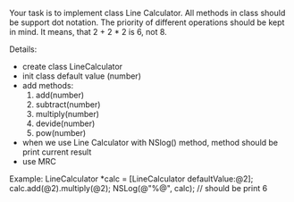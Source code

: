 Your task is to implement class Line Calculator. All methods in class should be support dot notation.
The priority of different operations should be kept in mind. It means, that 2 + 2 * 2 is 6, not 8.

Details:
  - create class LineCalculator
  - init class default value (number)
  - add methods:
    1. add(number) 
    2. subtract(number) 
    3. multiply(number)
    4. devide(number) 
    5. pow(number)
  - when we use Line Calculator with NSlog() method, method should be print current result
  - use MRC
  
  Example:
    LineCalculator *calc = [LineCalculator defaultValue:@2];
    calc.add(@2).multiply(@2);
    NSLog(@"%@", calc); // should be print 6

